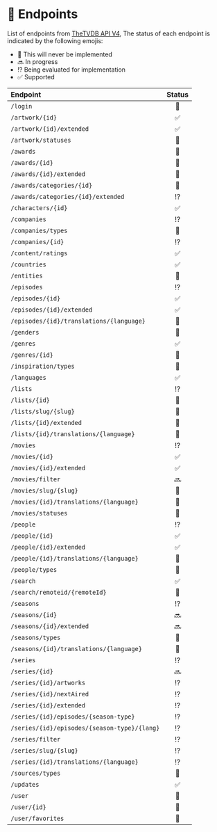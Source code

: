 # :satellite: Endpoints

List of endpoints from [TheTVDB API V4](https://thetvdb.github.io/v4-api/), The status of each
endpoint is indicated by the following emojis:

- :no_entry_sign: This will never be implemented
- :soon: In progress
- :interrobang: Being evaluated for implementation
- :white_check_mark: Supported

| Endpoint                                     |       Status       |
| :------------------------------------------- | :----------------: |
| `/login`                                     |  :no_entry_sign:   |
| `/artwork/{id}`                              | :white_check_mark: |
| `/artwork/{id}/extended`                     | :white_check_mark: |
| `/artwork/statuses`                          |  :no_entry_sign:   |
| `/awards`                                    |  :no_entry_sign:   |
| `/awards/{id}`                               |  :no_entry_sign:   |
| `/awards/{id}/extended`                      |  :no_entry_sign:   |
| `/awards/categories/{id}`                    |  :no_entry_sign:   |
| `/awards/categories/{id}/extended`           |   :interrobang:    |
| `/characters/{id}`                           | :white_check_mark: |
| `/companies`                                 |   :interrobang:    |
| `/companies/types`                           |  :no_entry_sign:   |
| `/companies/{id}`                            |   :interrobang:    |
| `/content/ratings`                           | :white_check_mark: |
| `/countries`                                 | :white_check_mark: |
| `/entities`                                  |  :no_entry_sign:   |
| `/episodes`                                  |   :interrobang:    |
| `/episodes/{id}`                             | :white_check_mark: |
| `/episodes/{id}/extended`                    | :white_check_mark: |
| `/episodes/{id}/translations/{language}`     |  :no_entry_sign:   |
| `/genders`                                   |  :no_entry_sign:   |
| `/genres`                                    | :white_check_mark: |
| `/genres/{id}`                               |  :no_entry_sign:   |
| `/inspiration/types`                         |  :no_entry_sign:   |
| `/languages`                                 | :white_check_mark: |
| `/lists`                                     |   :interrobang:    |
| `/lists/{id}`                                |  :no_entry_sign:   |
| `/lists/slug/{slug}`                         |  :no_entry_sign:   |
| `/lists/{id}/extended`                       |  :no_entry_sign:   |
| `/lists/{id}/translations/{language}`        |  :no_entry_sign:   |
| `/movies`                                    |   :interrobang:    |
| `/movies/{id}`                               | :white_check_mark: |
| `/movies/{id}/extended`                      | :white_check_mark: |
| `/movies/filter`                             |       :soon:       |
| `/movies/slug/{slug}`                        |  :no_entry_sign:   |
| `/movies/{id}/translations/{language}`       |  :no_entry_sign:   |
| `/movies/statuses`                           |  :no_entry_sign:   |
| `/people`                                    |   :interrobang:    |
| `/people/{id}`                               | :white_check_mark: |
| `/people/{id}/extended`                      | :white_check_mark: |
| `/people/{id}/translations/{language}`       |  :no_entry_sign:   |
| `/people/types`                              |  :no_entry_sign:   |
| `/search`                                    | :white_check_mark: |
| `/search/remoteid/{remoteId}`                |  :no_entry_sign:   |
| `/seasons`                                   |   :interrobang:    |
| `/seasons/{id}`                              |       :soon:       |
| `/seasons/{id}/extended`                     |       :soon:       |
| `/seasons/types`                             |  :no_entry_sign:   |
| `/seasons/{id}/translations/{language}`      |  :no_entry_sign:   |
| `/series`                                    |   :interrobang:    |
| `/series/{id}`                               |       :soon:       |
| `/series/{id}/artworks`                      |   :interrobang:    |
| `/series/{id}/nextAired`                     |   :interrobang:    |
| `/series/{id}/extended`                      |   :interrobang:    |
| `/series/{id}/episodes/{season-type}`        |   :interrobang:    |
| `/series/{id}/episodes/{season-type}/{lang}` |   :interrobang:    |
| `/series/filter`                             |   :interrobang:    |
| `/series/slug/{slug}`                        |   :interrobang:    |
| `/series/{id}/translations/{language}`       |   :interrobang:    |
| `/sources/types`                             |  :no_entry_sign:   |
| `/updates`                                   | :white_check_mark: |
| `/user`                                      |  :no_entry_sign:   |
| `/user/{id}`                                 |  :no_entry_sign:   |
| `/user/favorites`                            |  :no_entry_sign:   |

